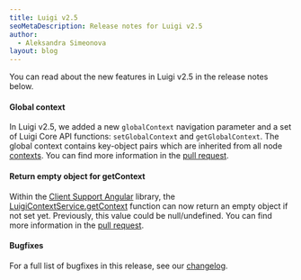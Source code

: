 ```yaml
---
title: Luigi v2.5
seoMetaDescription: Release notes for Luigi v2.5
author:
  - Aleksandra Simeonova
layout: blog
---
```


You can read about the new features in Luigi v2.5 in the release notes below.

<!-- Excerpt -->

#### Global context

In Luigi v2.5, we added a new `globalContext` navigation parameter and a set of Luigi Core API functions: `setGlobalContext` and `getGlobalContext`. The global context contains key-object pairs which are inherited from all node [contexts](https://docs.luigi-project.io/docs/navigation-advanced?section=contexts). You can find more information in the [pull request](https://github.com/luigi-project/luigi/pull/3416). 

#### Return empty object for getContext 

Within the [Client Support Angular](https://docs.luigi-project.io/docs/framework-support-libraries?section=angular-support-library) library, the [LuigiContextService.getContext](https://github.com/luigi-project/luigi/blob/main/client-frameworks-support/client-support-angular/projects/client-support-angular/src/lib/service/luigi-context.service.impl.ts#L30) function can now return an empty object if not set yet. Previously, this value could be null/undefined. You can find more information in the [pull request](https://github.com/luigi-project/luigi/pull/3405). 

#### Bugfixes

For a full list of bugfixes in this release, see our [changelog](https://github.com/luigi-project/luigi/blob/main/CHANGELOG.md).
